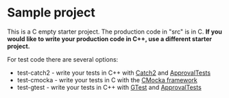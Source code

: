 Sample project
==============

This is a C empty starter project. The production code in "src" is in C. **If you would like to write your production code in C++, use a different starter project.**

For test code there are several options: 

* test-catch2 - write your tests in C++ with [Catch2](https://github.com/catchorg/Catch2) and [ApprovalTests](https://github.com/approvals/approvaltests.cpp)
* test-cmocka - write your tests in C with the [CMocka framework](https://api.cmocka.org/)
* test-gtest - write your tests in C++ with [GTest](https://github.com/google/googletest) and [ApprovalTests](https://github.com/approvals/approvaltests.cpp)
